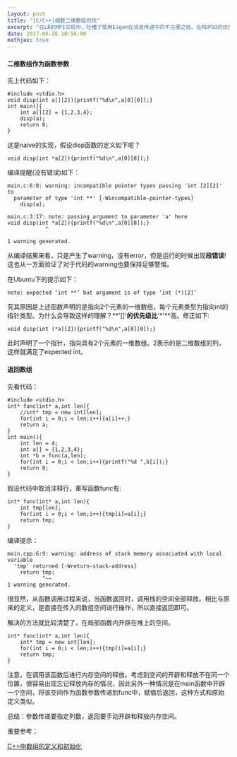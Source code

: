 ```yaml
---
layout: post
title: "[C/C++]细数二维数组的坑"
excerpt: "在LR的MPI实现中，吐槽了使用Eigen在消息传递中的不方便之处。在RDPSO的优化实现中，采用原生二维数组，本文是关于二维数组相关的坑的总结。"
date: 2017-06-26 10:56:00
mathjax: true
---
```


#### 二维数组作为函数参数

先上代码如下：

    #include <stdio.h>
    void disp(int a[][2]){printf("%d\n",a[0][0]);}
    int main(){
        int a[][2] = {1,2,3,4};
        disp(a);
        return 0;
    }

这是naive的实现，假设disp函数的定义如下呢？

    void disp(int *a[2]){printf("%d\n",a[0][0]);}

编译提醒(没有错误)如下：

    main.c:6:8: warning: incompatible pointer types passing 'int [2][2]' to
      parameter of type 'int **' [-Wincompatible-pointer-types]
        disp(a);

    main.c:3:17: note: passing argument to parameter 'a' here
    void disp(int *a[2]){printf("%d\n",a[0][0]);}
                ^

    1 warning generated.

从编译结果来看，只是产生了warning，没有error，但是运行的时候出现**段错误**!这也从一方面验证了对于代码的warning也要保持足够警惕。

在Ubuntu下的提示如下：

    note: expected ‘int **’ but argument is of type ‘int (*)[2]’

究其原因是上述函数声明的是指向2个元素的一维数组，每个元素类型为指向int的指针类型。为什么会导致这样的理解？**'[]'**的优先级比**'\*'**高。修正如下:

    void disp(int (*a)[2]){printf("%d\n",a[0][0]);}

此时声明了一个指针，指向具有2个元素的一维数组。2表示的是二维数组的列，这样就满足了expected int。

#### 返回数组

先看代码：

    #include <stdio.h>
    int* func(int* a,int len){
        //int* tmp = new int[len];
        for(int i = 0;i < len;i++){a[i]++;}
        return a;
    }
    int main(){
        int len = 4;
        int a[] = {1,2,3,4};
        int *b = func(a,len);
        for(int i = 0;i < len;i++){printf("%d ",b[i]);}
        return 0;
    }


假设代码中取消注释行，重写函数func有:

    int* func(int* a,int len){
        int tmp[len];
        for(int i = 0;i < len;i++){tmp[i]=a[i];}
        return tmp;
    }

编译提示：

    main.cpp:6:9: warning: address of stack memory associated with local variable
      'tmp' returned [-Wreturn-stack-address]
        return tmp;
               ^~~
    1 warning generated.

很显然，从函数调用过程来说，当函数返回时，调用栈的空间全部释放。相比与原来的定义，是直接在传入的数组空间进行操作，所以直接返回即可。

解决的方法就比较清楚了，在局部函数内开辟在堆上的空间。

    int* func(int* a,int len){
        int* tmp = new int[len];
        for(int i = 0;i < len;i++){tmp[i]=a[i];}
        return tmp;
    }

注意，在调用该函数后进行内存空间的释放。考虑到空间的开辟和释放不在同一个位置，很容易出现忘记释放内存的情况，因此另外一种情况是在main函数中开辟一个空间，将该空间作为函数参数传递到func中，赋值后返回，这种方式和原始定义类似。

总结：参数传递要指定列数，返回要手动开辟和释放内存空间。

重要参考：

[C++中数组的定义和初始化](https://www.cnblogs.com/SarahZhang0104/p/5749680.html)























